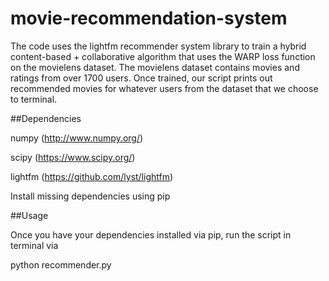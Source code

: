 # movie-recommendation-system

The code uses the lightfm recommender system library to train a hybrid content-based + collaborative algorithm that uses the WARP loss function on the movielens dataset. The movielens dataset contains movies and ratings from over 1700 users. Once trained, our script prints out recommended movies for whatever users from the dataset that we choose to terminal.

##Dependencies

numpy (http://www.numpy.org/)

scipy (https://www.scipy.org/)

lightfm (https://github.com/lyst/lightfm)

Install missing dependencies using pip

##Usage

Once you have your dependencies installed via pip, run the script in terminal via



python recommender.py

